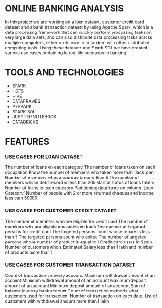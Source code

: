 # ONLINE BANKING ANALYSIS
In this project we are working on a loan dataset, customer credit card dataset and a bank transaction dataset by using Apache Spark, which is a data processing framework that can quickly perform processing tasks on very large data sets, and can also distribute data processing tasks across multiple computers, either on its own or in tandem with other distributed computing tools. Using these datasets and Spark SQL we have created various use cases pertaining to real life scenarios in banking.


# TOOLS AND TECHNOLOGIES

* SPARK
* HDFS
* HIVE
* DATAFRAMES
* PYSPARK
* SPARK SQL
* JUPYTER NOTEBOOK
* DATABRICKS

# FEATURES

### USE CASES FOR LOAN DATASET

The number of loans on each category
The number of loans taken on each occupation
Know the number of members who taken more than 1lack loan
Number of members whose overdue is more than 5
The number of members whose debt record is less than 20k
Marital status of loans takers
Number of loans in each category
Partitioning dataframe on column ‘Loan Category’
Number of people with 2 or more returned cheques and income less than 50000

### USE CASES FOR CUSTOMER CREDIT DATASET

The number of members who are eligible for credit card
The number of members who are  eligible and active on bank
The number of targeted persons for credit card
The targeted persons count whose tenure is less than 5
The targeted persons count who exited
The number of targeted persons whose number of product is equal to 1
Credit card users in Spain
Number of customers who’s Estimated Salary less than 1 lakh and number of products more than 1.

### USE CASES FOR CUSTOMER TRANSACTION DATASET

Count of transaction on every account.
Maximum withdrawal amount of an account
Minimum withdrawal amount of an account
Maximum deposit amount of an account
Minimum deposit amount of an account
Sum of balance in every bank account
Count of transaction methods what customers used for transaction.
Number of transaction on each date.
List of customers with withdrawal amount more than 1 lakh
